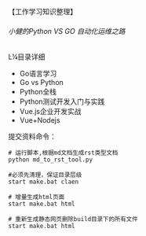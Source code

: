 【工作学习知识整理】

###### 小健的Python VS GO 自动化运维之路


Ŀ¼目录详细

- Go语言学习
- Go vs Python
- Python全栈
- Python测试开发入门与实践
- Vue.js企业开发实战
- Vue+Nodejs




提交资料命令：
```
# 运行脚本,根据md文档生成rst类型文档
python md_to_rst_tool.py 

#必须先清理，保证目录层级
start make.bat claen

# 增量生成html页面	
start make.bat html

# 重新生成静态网页删除build目录下的所有文件
start make.bat html
```
